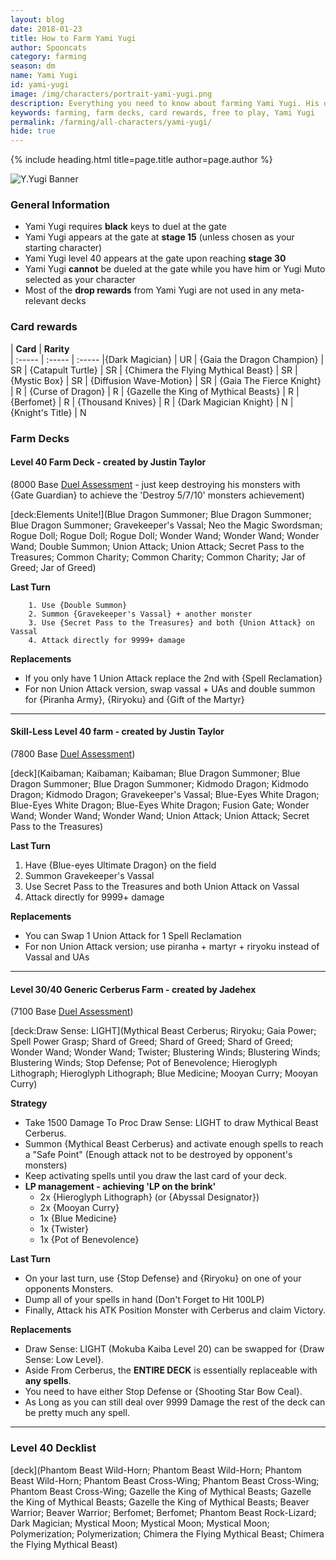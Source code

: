```yaml
---
layout: blog
date: 2018-01-23
title: How to Farm Yami Yugi
author: Spooncats
category: farming
season: dm
name: Yami Yugi
id: yami-yugi
image: /img/characters/portrait-yami-yugi.png
description: Everything you need to know about farming Yami Yugi. His decklists; card rewards, top level farm decks with strategy information and free to play card replacements. This article will help you farm Yami Yugi as efficiently as possible.
keywords: farming, farm decks, card rewards, free to play, Yami Yugi
permalink: /farming/all-characters/yami-yugi/
hide: true
---
```


{% include heading.html title=page.title author=page.author %}

![Y.Yugi Banner](https://i.imgur.com/mIWSQNb.png)

### General Information
* Yami Yugi requires **black** keys to duel at the gate
* Yami Yugi appears at the gate at **stage 15** (unless chosen as your starting character)
* Yami Yugi level 40 appears at the gate upon reaching **stage 30**
* Yami Yugi **cannot** be dueled at the gate while you have him or Yugi Muto selected as your character
* Most of the **drop rewards** from Yami Yugi are not used in any meta-relevant decks

### Card rewards

| **Card** |  **Rarity**  
| :----- | :----- | :----- 
|{Dark Magician} | UR
| {Gaia the Dragon Champion} | SR
| {Catapult Turtle} | SR
| {Chimera the Flying Mythical Beast} | SR
| {Mystic Box} | SR
| {Diffusion Wave-Motion} | SR
| {Gaia The Fierce Knight} | R
| {Curse of Dragon} | R
| {Gazelle the King of Mythical Beasts} | R
| {Berfomet} | R
| {Thousand Knives} | R
| {Dark Magician Knight} | N
| {Knight's Title} | N

### Farm Decks

#### Level 40 Farm Deck - created by Justin Taylor
(8000 Base [Duel Assessment](/farming/duel-assessment-score/) - just keep destroying his monsters with {Gate Guardian} to achieve the 'Destroy 5/7/10' monsters achievement)

[deck:Elements Unite!](Blue Dragon Summoner; Blue Dragon Summoner; Blue Dragon Summoner; Gravekeeper's Vassal; Neo the Magic Swordsman; Rogue Doll; Rogue Doll; Rogue Doll; Wonder Wand; Wonder Wand; Wonder Wand; Double Summon; Union Attack; Union Attack; Secret Pass to the Treasures; Common Charity; Common Charity; Common Charity; Jar of Greed; Jar of Greed)

**Last Turn** 

		1. Use {Double Summon}
		2. Summon {Gravekeeper's Vassal} + another monster
		3. Use {Secret Pass to the Treasures} and both {Union Attack} on Vassal 
		4. Attack directly for 9999+ damage
	
**Replacements**

* If you only have 1 Union Attack replace the 2nd with {Spell Reclamation}
* For non Union Attack version, swap vassal + UAs and double summon for {Piranha Army}, {Riryoku} and {Gift of the Martyr}

---

#### Skill-Less Level 40 farm - created by Justin Taylor
(7800 Base [Duel Assessment](/farming/duel-assessment-score/))

[deck](Kaibaman; Kaibaman; Kaibaman; Blue Dragon Summoner; Blue Dragon Summoner; Blue Dragon Summoner; Kidmodo Dragon; Kidmodo Dragon; Kidmodo Dragon; Gravekeeper's Vassal; Blue-Eyes White Dragon; Blue-Eyes White Dragon; Blue-Eyes White Dragon; Fusion Gate; Wonder Wand; Wonder Wand; Wonder Wand; Union Attack; Union Attack; Secret Pass to the Treasures)

**Last Turn** 

1. Have {Blue-eyes Ultimate Dragon} on the field
2. Summon Gravekeeper's Vassal 
3. Use Secret Pass to the Treasures and both Union Attack on Vassal 
4. Attack directly for 9999+ damage
 
**Replacements**
* You can Swap 1 Union Attack for 1 Spell Reclamation
* For non Union Attack version; use piranha + martyr + riryoku instead of Vassal and UAs

---

#### Level 30/40 Generic Cerberus Farm - created by Jadehex
(7100 Base [Duel Assessment](/farming/duel-assessment-score/))

[deck:Draw Sense: LIGHT](Mythical Beast Cerberus; Riryoku; Gaia Power; Spell Power Grasp; Shard of Greed; Shard of Greed; Shard of Greed; Wonder Wand; Wonder Wand; Twister; Blustering Winds; Blustering Winds; Blustering Winds; Stop Defense; Pot of Benevolence; Hieroglyph Lithograph; Hieroglyph Lithograph; Blue Medicine; Mooyan Curry; Mooyan Curry)

**Strategy**

* Take 1500 Damage To Proc Draw Sense: LIGHT to draw Mythical Beast Cerberus.
* Summon {Mythical Beast Cerberus} and activate enough spells to reach a "Safe Point" (Enough attack not to be destroyed by opponent's monsters)
* Keep activating spells until you draw the last card of your deck.
* **LP management - achieving 'LP on the brink'**
	* 2x {Hieroglyph Lithograph} (or {Abyssal Designator})
	* 2x {Mooyan Curry}
	* 1x {Blue Medicine}
	* 1x {Twister}
	* 1x {Pot of Benevolence}
	
**Last Turn**

- On your last turn, use {Stop Defense} and {Riryoku} on one of your opponents Monsters.
- Dump all of your spells in hand (Don't Forget to Hit 100LP)
- Finally, Attack his ATK Position Monster with Cerberus and claim Victory.

		
		
		
**Replacements**

* Draw Sense: LIGHT (Mokuba Kaiba Level 20) can be swapped for {Draw Sense: Low Level}.
* Aside From Cerberus, the **ENTIRE DECK** is essentially replaceable with **any spells**.
* You need to have either Stop Defense or {Shooting Star Bow Ceal}.
* As Long as you can still deal over 9999 Damage the rest of the deck can be pretty much any spell.

---

### Level 40 Decklist

[deck](Phantom Beast Wild-Horn; Phantom Beast Wild-Horn; Phantom Beast Wild-Horn; Phantom Beast Cross-Wing; Phantom Beast Cross-Wing; Phantom Beast Cross-Wing; Gazelle the King of Mythical Beasts; Gazelle the King of Mythical Beasts; Gazelle the King of Mythical Beasts; Beaver Warrior; Beaver Warrior; Berfomet; Berfomet; Phantom Beast Rock-Lizard; Dark Magician; Mystical Moon; Mystical Moon; Mystical Moon; Polymerization; Polymerization; Chimera the Flying Mythical Beast; Chimera the Flying Mythical Beast)
